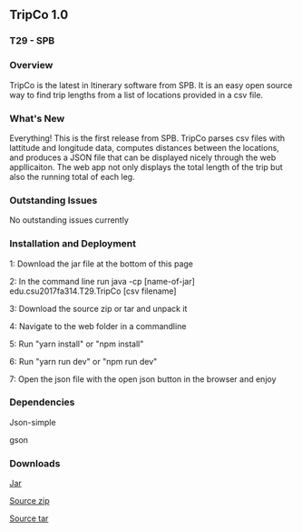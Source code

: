## TripCo 1.0 
### T29 - SPB

### Overview
TripCo is the latest in Itinerary software from SPB. It is an easy open source way to find trip lengths from a list of locations provided in a csv file.

### What's New 
Everything! This is the first release from SPB. TripCo parses csv files with lattitude and longitude data, computes distances between the locations, and produces a JSON file that can be displayed nicely through the web appllicaiton. The web app not only displays the total length of the trip but also the running total of each leg.

### Outstanding Issues
No outstanding issues currently

### Installation and Deployment
1: Download the jar file at the bottom of this page

2: In the command line run java -cp [name-of-jar] edu.csu2017fa314.T29.TripCo [csv filename]

3: Download the source zip or tar and unpack it

4: Navigate to the web folder in a commandline

5: Run "yarn install" or "npm install"

6: Run "yarn run dev" or "npm run dev"

7: Open the json file with the open json button in the browser and enjoy

### Dependencies
Json-simple

gson

### Downloads

<a href ="https://github.com/csu2017fa314/T29/raw/master/T29-0.0.1-SNAPSHOT.jar">Jar</a>

<a href="https://github.com/csu2017fa314/T29/raw/master/T29.zip">Source zip</a>

<a href="https://github.com/csu2017fa314/T29/raw/master/T29.tar.xz"> Source tar</a>


